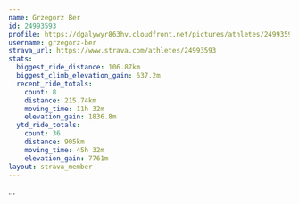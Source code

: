 ```yaml
---
name: Grzegorz Ber
id: 24993593
profile: https://dgalywyr863hv.cloudfront.net/pictures/athletes/24993593/7453165/11/large.jpg
username: grzegorz-ber
strava_url: https://www.strava.com/athletes/24993593
stats:
  biggest_ride_distance: 106.87km
  biggest_climb_elevation_gain: 637.2m
  recent_ride_totals:
    count: 8
    distance: 215.74km
    moving_time: 11h 32m
    elevation_gain: 1836.8m
  ytd_ride_totals:
    count: 36
    distance: 905km
    moving_time: 45h 32m
    elevation_gain: 7761m
layout: strava_member
--- 
```

...
